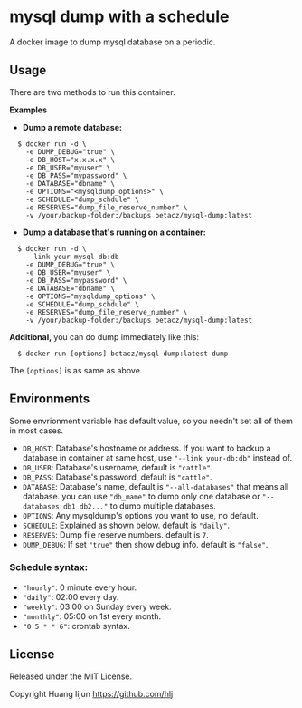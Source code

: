 # mysql dump with a schedule

A docker image to dump mysql database on a periodic.

## Usage

There are two methods to run this container. 

**Examples**

* **Dump a remote  database:**
 
```shell
  $ docker run -d \
    -e DUMP_DEBUG="true" \
    -e DB_HOST="x.x.x.x" \
    -e DB_USER="myuser" \
    -e DB_PASS="mypassword" \
    -e DATABASE="dbname" \
    -e OPTIONS="<mysqldump_options>" \
    -e SCHEDULE="dump_schdule" \
    -e RESERVES="dump_file_reserve_number" \
    -v /your/backup-folder:/backups betacz/mysql-dump:latest
```
* **Dump a database that's running on a container:**

```shell
  $ docker run -d \
    --link your-mysql-db:db
    -e DUMP_DEBUG="true" \
    -e DB_USER="myuser" \
    -e DB_PASS="mypassword" \
    -e DATABASE="dbname" \
    -e OPTIONS="mysqldump_options" \
    -e SCHEDULE="dump_schdule" \
    -e RESERVES="dump_file_reserve_number" \
    -v /your/backup-folder:/backups betacz/mysql-dump:latest
``` 

**Additional,** you can do dump immediately like this:

```shell
  $ docker run [options] betacz/mysql-dump:latest dump
```

The `[options]` is as same as above. 

## Environments

Some envrionment variable has default value, so you needn't set all of them in most cases.

* `DB_HOST`: Database's hostname or address. If you want to backup a database in container at same host, use `"--link your-db:db"` instead of.
* `DB_USER`: Database's username, default is `"cattle"`.
* `DB_PASS`: Database's password, default is `"cattle"`.
* `DATABASE`: Database's name, default is `"--all-databases"` that means all database. you can use `"db_mame"` to dump only one database or `"--databases db1 db2..."` to dump multiple databases.
* `OPTIONS`: Any mysqldump's options you want to use, no default.
* `SCHEDULE`: Explained as shown below. default is `"daily"`.
* `RESERVES`: Dump file reserve numbers. default is `7`.
* `DUMP_DEBUG`: If set `"true"` then show debug info. default is `"false"`.

### Schedule syntax:

* `"hourly"`: 0 minute every hour.
* `"daily"`: 02:00 every day.
* `"weekly"`: 03:00 on Sunday every week.
* `"monthly"`: 05:00 on 1st every month.
* `"0 5 * * 6"`: crontab syntax.

## License
Released under the MIT License. 

Copyright Huang lijun https://github.com/hlj